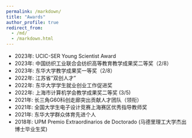 ```yaml
---
permalink: /markdown/
title: "Awards"
author_profile: true
redirect_from: 
  - /md/
  - /markdown.html
---
```


  * 2023年: UCIC-SER Young Scientist Award
  * 2023年: 中国纺织工业联合会纺织高等教育教学成果奖二等奖（2/8）
  * 2023年: 东华大学教学成果奖一等奖（2/8）
  * 2022年:  江苏省“双创人才”
  * 2022年: 东华大学学生就业创业工作促进奖
  * 2022年: 上海市计算机学会教学成果奖二等奖 (3/5)
  * 2021年: 长三角G60科创走廊突出贡献人才团队（领衔）
  * 2021年: 全国大学生电子设计竞赛上海赛区优秀指导教师奖
  * 2021年: 东华大学群众体育先进个人
  * 2018年:  UPM Premio Extraordinarios de Doctorado (马德里理工大学杰出博士毕业生奖)
     




